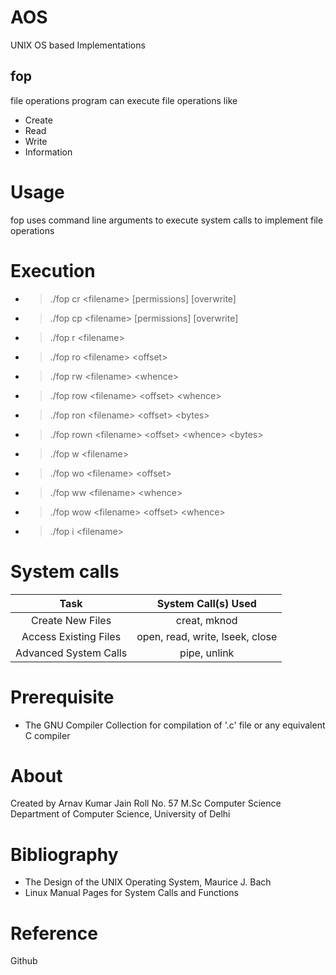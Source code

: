 # AOS
UNIX OS based Implementations

## fop 
file operations program can execute file operations like

* Create
* Read
* Write 
* Information 

# Usage
fop uses command line arguments to execute system calls to implement file operations

# Execution
* > ./fop cr \<filename\> [permissions] [overwrite]
* > ./fop cp \<filename\> [permissions] [overwrite]
* > ./fop r \<filename\>
* > ./fop ro \<filename\> \<offset\>
* > ./fop rw \<filename\> \<whence\>
* > ./fop row \<filename\> \<offset\> \<whence\>
* > ./fop ron \<filename\> \<offset\> \<bytes\>
* > ./fop rown \<filename\> \<offset\> \<whence\> \<bytes\>
* > ./fop w \<filename\>
* > ./fop wo \<filename\> \<offset\>
* > ./fop ww \<filename\> \<whence\>
* > ./fop wow \<filename\> \<offset\> \<whence\>
* > ./fop i \<filename\>

# System calls
|          Task         |            System Call(s) Used            |
|:---------------------:|:-----------------------------------------:|
| Create New Files      | creat, mknod                              |
| Access Existing Files | open, read, write, lseek, close           |
| Advanced System Calls | pipe, unlink                              |

# Prerequisite
* The GNU Compiler Collection for compilation of \'.c\' file or any equivalent C compiler

# About
Created by Arnav Kumar Jain
Roll No. 57
M.Sc Computer Science
Department of Computer Science, University of Delhi

# Bibliography
* The Design of the UNIX Operating System, Maurice J. Bach
* Linux Manual Pages for System Calls and Functions

# Reference
Github
